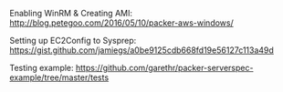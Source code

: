 Enabling WinRM & Creating AMI:
http://blog.petegoo.com/2016/05/10/packer-aws-windows/

Setting up EC2Config to Sysprep:
https://gist.github.com/jamiegs/a0be9125cdb668fd19e56127c113a49d

Testing example:
https://github.com/garethr/packer-serverspec-example/tree/master/tests
